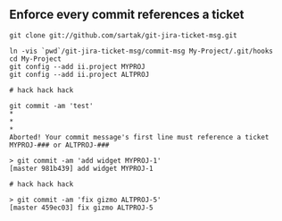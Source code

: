 ## Enforce every commit references a ticket

    git clone git://github.com/sartak/git-jira-ticket-msg.git

    ln -vis `pwd`/git-jira-ticket-msg/commit-msg My-Project/.git/hooks
    cd My-Project
    git config --add ii.project MYPROJ
    git config --add ii.project ALTPROJ
    
    # hack hack hack
    
    git commit -am 'test'
    *
    *
    *
    Aborted! Your commit message's first line must reference a ticket MYPROJ-### or ALTPROJ-###

    > git commit -am 'add widget MYPROJ-1'
    [master 981b439] add widget MYPROJ-1

    # hack hack hack

    > git commit -am 'fix gizmo ALTPROJ-5'
    [master 459ec03] fix gizmo ALTPROJ-5

